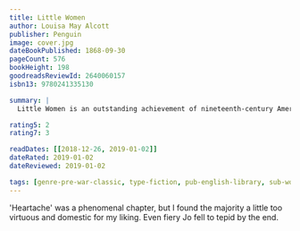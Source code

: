 ```yaml
---
title: Little Women
author: Louisa May Alcott
publisher: Penguin
image: cover.jpg
dateBookPublished: 1868-09-30
pageCount: 576
bookHeight: 198
goodreadsReviewId: 2640060157
isbn13: 9780241335130

summary: |
  Little Women is an outstanding achievement of nineteenth-century American literature, and the first children's novel written in the United States to have become an enduring classic. The March girls are shown throughout as real people and not mere moral examples as we follow them from childhood through Little Women and Little Women Part Two (known in Europe as Good Wives). The portrayal of the strains and delights of family life is unsurpassed in literature of the time, and has a telling message for the modern world.

rating5: 2
rating7: 3

readDates: [[2018-12-26, 2019-01-02]]
dateRated: 2019-01-02
dateReviewed: 2019-01-02

tags: [genre-pre-war-classic, type-fiction, pub-english-library, sub-womanhood]
---
```


'Heartache' was a phenomenal chapter, but I found the majority a little too virtuous and domestic for my liking. Even fiery Jo fell to tepid by the end.
